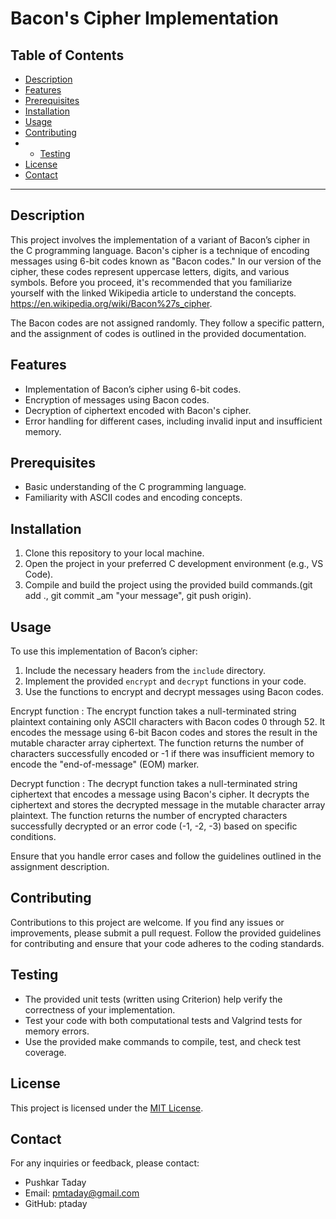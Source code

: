 # Bacon's Cipher Implementation 

## Table of Contents

- [Description](#description)
- [Features](#features)
- [Prerequisites](#prerequisites)
- [Installation](#installation)
- [Usage](#usage)
- [Contributing](#contributing)
-  - [Testing](#testing)
- [License](#license)
- [Contact](#contact)

---

## Description

This project involves the implementation of a variant of Bacon’s cipher in the C programming language. Bacon's cipher is a technique of encoding messages using 6-bit codes known as "Bacon codes." In our version of the cipher, these codes represent uppercase letters, digits, and various symbols. Before you proceed, it's recommended that you familiarize yourself with the linked Wikipedia article to understand the concepts. https://en.wikipedia.org/wiki/Bacon%27s_cipher.

The Bacon codes are not assigned randomly. They follow a specific pattern, and the assignment of codes is outlined in the provided documentation.

## Features

- Implementation of Bacon’s cipher using 6-bit codes.
- Encryption of messages using Bacon codes.
- Decryption of ciphertext encoded with Bacon's cipher.
- Error handling for different cases, including invalid input and insufficient memory.

## Prerequisites

- Basic understanding of the C programming language.
- Familiarity with ASCII codes and encoding concepts.

## Installation

1. Clone this repository to your local machine.
2. Open the project in your preferred C development environment (e.g., VS Code).
3. Compile and build the project using the provided build commands.(git add ., git commit _am "your message", git push origin).

## Usage

To use this implementation of Bacon’s cipher:

1. Include the necessary headers from the `include` directory.
2. Implement the provided `encrypt` and `decrypt` functions in your code.
3. Use the functions to encrypt and decrypt messages using Bacon codes.

Encrypt function : The encrypt function takes a null-terminated string plaintext containing only ASCII characters with Bacon codes 0 through 52. It encodes the message using 6-bit Bacon codes and stores the result in the mutable character array ciphertext. The function returns the number of characters successfully encoded or -1 if there was insufficient memory to encode the "end-of-message" (EOM) marker.

Decrypt function : The decrypt function takes a null-terminated string ciphertext that encodes a message using Bacon's cipher. It decrypts the ciphertext and stores the decrypted message in the mutable character array plaintext. The function returns the number of encrypted characters successfully decrypted or an error code (-1, -2, -3) based on specific conditions.

Ensure that you handle error cases and follow the guidelines outlined in the assignment description.

## Contributing

Contributions to this project are welcome. If you find any issues or improvements, please submit a pull request. Follow the provided guidelines for contributing and ensure that your code adheres to the coding standards.

## Testing 

- The provided unit tests (written using Criterion) help verify the correctness of your implementation.
- Test your code with both computational tests and Valgrind tests for memory errors.
- Use the provided make commands to compile, test, and check test coverage.

## License

This project is licensed under the [MIT License](LICENSE).

## Contact

For any inquiries or feedback, please contact:
- Pushkar Taday
- Email: pmtaday@gmail.com
- GitHub: ptaday
